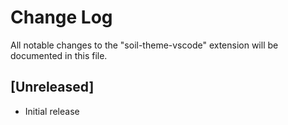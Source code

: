 # Change Log

All notable changes to the "soil-theme-vscode" extension will be documented in this file.

## [Unreleased]

- Initial release
